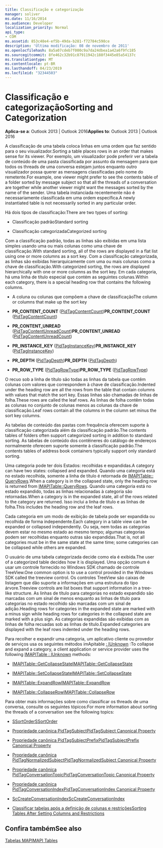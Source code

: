 ```yaml
---
title: Classificação e categorização
manager: soliver
ms.date: 11/16/2014
ms.audience: Developer
localization_priority: Normal
api_type:
- COM
ms.assetid: 853c48e4-ef5b-49da-b281-f72784c598ce
description: 'Última modificação: 08 de novembro de 2011'
ms.openlocfilehash: 8a5a07cdeb7f000c9a7da24dbea1a42a6f9fc185
ms.sourcegitcommit: 8fe462c32b91c87911942c188f3445e85a54137c
ms.translationtype: MT
ms.contentlocale: pt-BR
ms.lasthandoff: 04/23/2019
ms.locfileid: "32344503"
---
```

# <a name="sorting-and-categorization"></a><span data-ttu-id="f6d8e-103">Classificação e categorização</span><span class="sxs-lookup"><span data-stu-id="f6d8e-103">Sorting and Categorization</span></span>

 
  
<span data-ttu-id="f6d8e-104">**Aplica-se a**: Outlook 2013 | Outlook 2016</span><span class="sxs-lookup"><span data-stu-id="f6d8e-104">**Applies to**: Outlook 2013 | Outlook 2016</span></span> 
  
<span data-ttu-id="f6d8e-105">A classificação de uma tabela coloca linhas em uma ordem que faz sentido para o seu visualizador.</span><span class="sxs-lookup"><span data-stu-id="f6d8e-105">Sorting a table places rows in an order that makes sense for its viewer.</span></span> <span data-ttu-id="f6d8e-106">Por exemplo, um visualizador pode preferir ver a tabela de conteúdo de uma pasta classificada por assunto da mensagem para que todos os threads de uma conversa estejam juntos enquanto outro visualizador possa querer as mensagens classificadas pelo nome do remetente.</span><span class="sxs-lookup"><span data-stu-id="f6d8e-106">For example, one viewer might prefer to see the contents table of a folder sorted by message subject so that all the threads of a conversation are together while another viewer might want the messages sorted by the name of the sender.</span></span> <span data-ttu-id="f6d8e-107">Uma tabela instanciada recentemente não é necessariamente classificada em uma ordem específica.</span><span class="sxs-lookup"><span data-stu-id="f6d8e-107">A newly instantiated table is not necessarily sorted in any particular order.</span></span> 
  
<span data-ttu-id="f6d8e-108">Há dois tipos de classificação:</span><span class="sxs-lookup"><span data-stu-id="f6d8e-108">There are two types of sorting:</span></span>
  
- <span data-ttu-id="f6d8e-109">Classificação padrão</span><span class="sxs-lookup"><span data-stu-id="f6d8e-109">Standard sorting</span></span>
    
- <span data-ttu-id="f6d8e-110">Classificação categorizada</span><span class="sxs-lookup"><span data-stu-id="f6d8e-110">Categorized sorting</span></span> 
    
<span data-ttu-id="f6d8e-111">Com a classificação padrão, todas as linhas são exibidas em uma lista simples usando uma ou mais colunas como uma chave de classificação.</span><span class="sxs-lookup"><span data-stu-id="f6d8e-111">With standard sorting, all of the rows are displayed in a flat list using one or more columns as a sort key.</span></span> <span data-ttu-id="f6d8e-112">Com a classificação categorizada, as linhas são exibidas hierarquicamente com uma ou mais colunas como a chave de classificação.</span><span class="sxs-lookup"><span data-stu-id="f6d8e-112">With categorized sorting, the rows are displayed hierarchically with one or more columns as the sort key.</span></span> <span data-ttu-id="f6d8e-113">Em cada categoria, há uma linha de título especial que contém as seguintes colunas.</span><span class="sxs-lookup"><span data-stu-id="f6d8e-113">Within each category, there is a special heading row that contains the following columns.</span></span>
  
- <span data-ttu-id="f6d8e-114">A coluna ou colunas que compõem a chave de classificação</span><span class="sxs-lookup"><span data-stu-id="f6d8e-114">The column or columns that make up the sort key</span></span>
    
- <span data-ttu-id="f6d8e-115">**PR_CONTENT_COUNT** ([PidTagContentCount](pidtagcontentcount-canonical-property.md))</span><span class="sxs-lookup"><span data-stu-id="f6d8e-115">**PR_CONTENT_COUNT** ([PidTagContentCount](pidtagcontentcount-canonical-property.md))</span></span>
    
- <span data-ttu-id="f6d8e-116">**PR_CONTENT_UNREAD** ([PidTagContentUnreadCount](pidtagcontentunreadcount-canonical-property.md))</span><span class="sxs-lookup"><span data-stu-id="f6d8e-116">**PR_CONTENT_UNREAD** ([PidTagContentUnreadCount](pidtagcontentunreadcount-canonical-property.md))</span></span>
    
- <span data-ttu-id="f6d8e-117">**PR_INSTANCE_KEY** ([PidTagInstanceKey](pidtaginstancekey-canonical-property.md))</span><span class="sxs-lookup"><span data-stu-id="f6d8e-117">**PR_INSTANCE_KEY** ([PidTagInstanceKey](pidtaginstancekey-canonical-property.md))</span></span>
    
- <span data-ttu-id="f6d8e-118">**PR_DEPTH** ([PidTagDepth](pidtagdepth-canonical-property.md))</span><span class="sxs-lookup"><span data-stu-id="f6d8e-118">**PR_DEPTH** ([PidTagDepth](pidtagdepth-canonical-property.md))</span></span>
    
- <span data-ttu-id="f6d8e-119">**PR_ROW_TYPE** ([PidTagRowType](pidtagrowtype-canonical-property.md))</span><span class="sxs-lookup"><span data-stu-id="f6d8e-119">**PR_ROW_TYPE** ([PidTagRowType](pidtagrowtype-canonical-property.md))</span></span> 
    
<span data-ttu-id="f6d8e-120">O recuo sob a linha de título são todas as linhas da tabela que contêm colunas com valores que correspondem à chave de classificação.</span><span class="sxs-lookup"><span data-stu-id="f6d8e-120">Indented under the heading row are all the rows from the table that contain columns with values that match the sort key.</span></span> <span data-ttu-id="f6d8e-121">Essas linhas são chamadas de linhas de folha.</span><span class="sxs-lookup"><span data-stu-id="f6d8e-121">These rows are called the leaf rows.</span></span> <span data-ttu-id="f6d8e-122">As linhas de folha contêm todas as colunas no conjunto de colunas menos as colunas da chave de classificação.</span><span class="sxs-lookup"><span data-stu-id="f6d8e-122">Leaf rows contain all the columns in the column set minus the sort key columns.</span></span> 
  
<span data-ttu-id="f6d8e-123">As tabelas de conteúdo das pastas com frequência oferecem suporte à classificação categorizada além da classificação padrão.</span><span class="sxs-lookup"><span data-stu-id="f6d8e-123">The contents tables of folders often support categorized sorting in addition to standard sorting.</span></span> <span data-ttu-id="f6d8e-124">As tabelas de conteúdo dos contêineres do catálogo de endereços normalmente oferecem suporte somente à classificação padrão.</span><span class="sxs-lookup"><span data-stu-id="f6d8e-124">The contents tables of address book containers typically support only standard sorting.</span></span> 
  
<span data-ttu-id="f6d8e-125">Uma categoria pode ter dois Estados: recolhidas e expandidas.</span><span class="sxs-lookup"><span data-stu-id="f6d8e-125">A category can have two states: collapsed and expanded.</span></span> <span data-ttu-id="f6d8e-126">Quando uma categoria está no estado recolhida, somente a linha de título é retornada de [IMAPITable:: QueryRows](imapitable-queryrows.md).</span><span class="sxs-lookup"><span data-stu-id="f6d8e-126">When a category is in the collapsed state, only the heading row is returned from [IMAPITable::QueryRows](imapitable-queryrows.md).</span></span> <span data-ttu-id="f6d8e-127">Quando uma categoria está no estado expandido, todas as linhas relacionadas à categoria são retornadas.</span><span class="sxs-lookup"><span data-stu-id="f6d8e-127">When a category is in the expanded state, all of the rows related to the category are returned.</span></span> <span data-ttu-id="f6d8e-128">Isso inclui a linha de título e as linhas de folha.</span><span class="sxs-lookup"><span data-stu-id="f6d8e-128">This includes the heading row and the leaf rows.</span></span> 
  
<span data-ttu-id="f6d8e-129">Cada categoria em um modo de exibição de tabela pode ser expandida ou recolhida de forma independente.</span><span class="sxs-lookup"><span data-stu-id="f6d8e-129">Each category in a table view can be expanded or collapsed independently.</span></span> <span data-ttu-id="f6d8e-130">Ou seja, nem todas as categorias devem estar no mesmo estado ao mesmo tempo; algumas categorias podem ser recolhidas enquanto outras são expandidas.</span><span class="sxs-lookup"><span data-stu-id="f6d8e-130">That is, not all categories must be in the same state at the same time; some categories can be collapsed while others are expanded.</span></span> 
  
<span data-ttu-id="f6d8e-131">O usuário de uma tabela categorizada decide como ela é exibida.</span><span class="sxs-lookup"><span data-stu-id="f6d8e-131">The user of a categorized table decides how it is displayed.</span></span> <span data-ttu-id="f6d8e-132">Uma opção comum é usar um controle fornecido no Windows SDK chamado de controle TreeView.</span><span class="sxs-lookup"><span data-stu-id="f6d8e-132">One common option is to use a control provided in the Windows SDK called the treeview control.</span></span> <span data-ttu-id="f6d8e-133">Os controles TreeView são caixas de listagem que dão suporte a informações em uma estrutura do tipo árvore.</span><span class="sxs-lookup"><span data-stu-id="f6d8e-133">Treeview controls are list boxes that support information in a tree-like structure.</span></span> <span data-ttu-id="f6d8e-134">As linhas de título para categorias no estado expandido são marcadas com um sinal de menos enquanto as linhas de título para categorias no estado recolhido são marcadas com um sinal de adição.</span><span class="sxs-lookup"><span data-stu-id="f6d8e-134">Heading rows for categories in the expanded state are marked with a minus sign while heading rows for categories in the collapsed state are marked with a plus sign.</span></span> <span data-ttu-id="f6d8e-135">As categorias expandidas são exibidas com as linhas de folha recuadas sob as linhas de título.</span><span class="sxs-lookup"><span data-stu-id="f6d8e-135">Expanded categories are displayed with the leaf rows indented under the heading rows.</span></span> 
  
<span data-ttu-id="f6d8e-136">Para recolher e expandir uma categoria, um aplicativo cliente ou provedor de serviços usa os seguintes métodos imApitable [: IUnknown](imapitableiunknown.md) :</span><span class="sxs-lookup"><span data-stu-id="f6d8e-136">To collapse and expand a category, a client application or service provider uses the following [IMAPITable : IUnknown](imapitableiunknown.md) methods:</span></span> 
  
- [<span data-ttu-id="f6d8e-137">IMAPITable::GetCollapseState</span><span class="sxs-lookup"><span data-stu-id="f6d8e-137">IMAPITable::GetCollapseState</span></span>](imapitable-getcollapsestate.md)
    
- [<span data-ttu-id="f6d8e-138">IMAPITable::SetCollapseState</span><span class="sxs-lookup"><span data-stu-id="f6d8e-138">IMAPITable::SetCollapseState</span></span>](imapitable-setcollapsestate.md)
    
- [<span data-ttu-id="f6d8e-139">IMAPITable::ExpandRow</span><span class="sxs-lookup"><span data-stu-id="f6d8e-139">IMAPITable::ExpandRow</span></span>](imapitable-expandrow.md)
    
- [<span data-ttu-id="f6d8e-140">IMAPITable::CollapseRow</span><span class="sxs-lookup"><span data-stu-id="f6d8e-140">IMAPITable::CollapseRow</span></span>](imapitable-collapserow.md)
    
<span data-ttu-id="f6d8e-141">Para obter mais informações sobre como classificar os threads de uma conversa, consulte os seguintes tópicos:</span><span class="sxs-lookup"><span data-stu-id="f6d8e-141">For more information about sorting the threads of a conversation see the following topics:</span></span>
  
- [<span data-ttu-id="f6d8e-142">SSortOrder</span><span class="sxs-lookup"><span data-stu-id="f6d8e-142">SSortOrder</span></span>](ssortorder.md)
    
- [<span data-ttu-id="f6d8e-143">Propriedade canônica PidTagSubject</span><span class="sxs-lookup"><span data-stu-id="f6d8e-143">PidTagSubject Canonical Property</span></span>](pidtagsubject-canonical-property.md)
    
- [<span data-ttu-id="f6d8e-144">Propriedade canônica PidTagSubjectPrefix</span><span class="sxs-lookup"><span data-stu-id="f6d8e-144">PidTagSubjectPrefix Canonical Property</span></span>](pidtagsubjectprefix-canonical-property.md)
    
- [<span data-ttu-id="f6d8e-145">Propriedade canônica PidTagNormalizedSubject</span><span class="sxs-lookup"><span data-stu-id="f6d8e-145">PidTagNormalizedSubject Canonical Property</span></span>](pidtagnormalizedsubject-canonical-property.md)
    
- [<span data-ttu-id="f6d8e-146">Propriedade canônica PidTagConversationTopic</span><span class="sxs-lookup"><span data-stu-id="f6d8e-146">PidTagConversationTopic Canonical Property</span></span>](pidtagconversationtopic-canonical-property.md)
    
- [<span data-ttu-id="f6d8e-147">Propriedade canônica PidTagConversationIndex</span><span class="sxs-lookup"><span data-stu-id="f6d8e-147">PidTagConversationIndex Canonical Property</span></span>](pidtagconversationindex-canonical-property.md)
    
- [<span data-ttu-id="f6d8e-148">ScCreateConversationIndex</span><span class="sxs-lookup"><span data-stu-id="f6d8e-148">ScCreateConversationIndex</span></span>](sccreateconversationindex.md)
    
- [<span data-ttu-id="f6d8e-149">Classificar tabelas após a definição de colunas e restrições</span><span class="sxs-lookup"><span data-stu-id="f6d8e-149">Sorting Tables After Setting Columns and Restrictions</span></span>](sorting-tables-after-setting-columns-and-restrictions.md)
    
## <a name="see-also"></a><span data-ttu-id="f6d8e-150">Confira também</span><span class="sxs-lookup"><span data-stu-id="f6d8e-150">See also</span></span>



[<span data-ttu-id="f6d8e-151">Tabelas MAPI</span><span class="sxs-lookup"><span data-stu-id="f6d8e-151">MAPI Tables</span></span>](mapi-tables.md)

